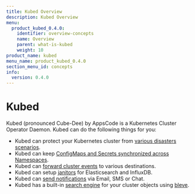 ```yaml
---
title: Kubed Overview
description: Kubed Overview
menu:
  product_kubed_0.4.0:
    identifier: overview-concepts
    name: Overview
    parent: what-is-kubed
    weight: 10
product_name: kubed
menu_name: product_kubed_0.4.0
section_menu_id: concepts
info:
  version: 0.4.0
---
```


# Kubed

Kubed (pronounced Cube-Dee) by AppsCode is a Kubernetes Cluster Operator Daemon. Kubed can do the following things for you:

 - Kubed can protect your Kubernetes cluster from [various disasters scenarios](/products/kubed/0.4.0/guides/disaster-recovery/).
 - Kubed can keep [ConfigMaps and Secrets synchronized across Namespaces](/products/kubed/0.4.0/guides/config-syncer/).
 - Kubed can [forward cluster events](/products/kubed/0.4.0/guides/cluster-events/) to various destinations.
 - Kubed can setup [janitors](/products/kubed/0.4.0/guides/janitors) for Elasticsearch and InfluxDB.
 - Kubed can [send notifications](/products/kubed/0.4.0/guides/cluster-events/notifiers) via Email, SMS or Chat.
 - Kubed has a built-in [search engine](/products/kubed/0.4.0/guides/apiserver) for your cluster objects using [bleve](https://github.com/blevesearch/bleve).
